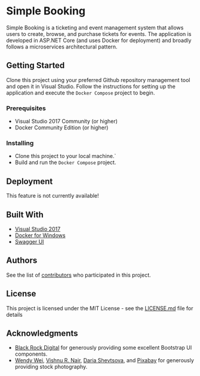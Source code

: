 # Simple Booking

Simple Booking is a ticketing and event management system that allows users to create, browse, and purchase tickets for events. The application is developed in ASP.NET Core (and uses Docker for deployment) and broadly follows a microservices architectural pattern.

## Getting Started

Clone this project using your preferred Github repository management tool and open it in Visual Studio. Follow the instructions for setting up the application and execute the `Docker Compose` project to begin.

### Prerequisites

* Visual Studio 2017 Community (or higher)
* Docker Community Edition (or higher)

### Installing

* Clone this project to your local machine.`
* Build and run the `Docker Compose` project.

## Deployment

This feature is not currently available!

## Built With

* [Visual Studio 2017](https://www.visualstudio.com/)
* [Docker for Windows](https://www.docker.com/docker-windows)
* [Swagger UI](https://swagger.io/tools/swagger-ui/)

## Authors

See the list of [contributors](https://github.com/tigeringarden/KalAcademyMusicApp/graphs/contributors) who participated in this project.

## License

This project is licensed under the MIT License - see the [LICENSE.md](LICENSE.md) file for details

## Acknowledgments

* [Black Rock Digital](https://github.com/BlackrockDigital/startbootstrap-creative) for generously providing some excellent Bootstrap UI components.
* [Wendy Wei](https://www.pexels.com/@wendy-wei-387315), [Vishnu R. Nair](https://www.pexels.com/@vishnu-r-nair-426592), [Daria Shevtsova](https://www.pexels.com/@daria-shevtsova), and [Pixabay](https://www.pexels.com/@pixabay) for generously providing stock photography.
